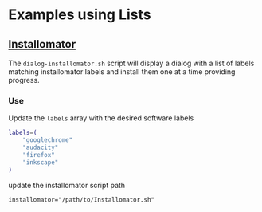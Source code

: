# Examples using Lists

## [Installomator](https://github.com/Installomator/Installomator)

The `dialog-installomator.sh` script will display a dialog with a list of labels matching installomator labels and install them one at a time providing progress.

### Use

Update the `labels` array with the desired software labels

```bash
labels=(
    "googlechrome"
    "audacity"
    "firefox"
    "inkscape"
)
```

update the installomator script path

`installomator="/path/to/Installomator.sh"`

